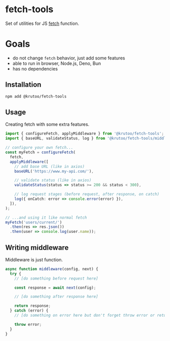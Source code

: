 # fetch-tools

Set of utilities for JS [fetch](https://developer.mozilla.org/en-US/docs/Web/API/Fetch_API/Using_Fetch) function.

# Goals

- do not change `fetch` behavior, just add some features
- able to run in browser, Node.js, Deno, Bun
- has no dependencies

## Installation

```bash
npm add @krutoo/fetch-tools
```

## Usage

Creating fetch with some extra features.

```ts
import { configureFetch, applyMiddleware } from '@krutoo/fetch-tools';
import { baseURL, validateStatus, log } from '@krutoo/fetch-tools/middleware';

// configure your own fetch...
const myFetch = configureFetch(
  fetch,
  applyMiddleware([
    // add base URL (like in axios)
    baseURL('https://www.my-api.com/'),

    // validate status (like in axios)
    validateStatus(status => status >= 200 && status < 300),

    // log request stages (before request, after response, on catch)
    log({ onCatch: error => console.error(error) }),
  ]),
);

// ...and using it like normal fetch
myFetch('users/current/')
  .then(res => res.json())
  .then(user => console.log(user.name));
```

## Writing middleware

Middleware is just function.

```ts
async function middleware(config, next) {
  try {
    // [do something before request here]

    const response = await next(config);

    // [do something after response here]

    return response;
  } catch (error) {
    // [do something on error here but don't forget throw error or return response]

    throw error;
  }
}
```
